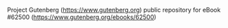 Project Gutenberg (https://www.gutenberg.org) public repository for eBook #62500 (https://www.gutenberg.org/ebooks/62500)

